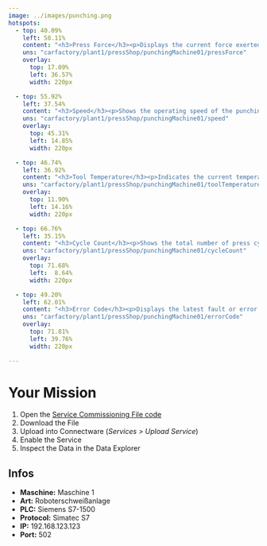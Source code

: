```yaml
---
image: ../images/punching.png
hotspots:
  - top: 40.09%
    left: 58.11%
    content: "<h3>Press Force</h3><p>Displays the current force exerted by the punching machine in Newtons.</p>"
    uns: "carfactory/plant1/pressShop/punchingMachine01/pressForce"
    overlay:
      top: 17.09%
      left: 36.57%
      width: 220px

  - top: 55.92%
    left: 37.54%
    content: "<h3>Speed</h3><p>Shows the operating speed of the punching machine in strokes per minute.</p>"
    uns: "carfactory/plant1/pressShop/punchingMachine01/speed"
    overlay:
      top: 45.31%
      left: 14.85%
      width: 220px

  - top: 46.74%
    left: 36.92%
    content: "<h3>Tool Temperature</h3><p>Indicates the current temperature of the tooling components.</p>"
    uns: "carfactory/plant1/pressShop/punchingMachine01/toolTemperature"
    overlay:
      top: 11.90%
      left: 14.16%
      width: 220px

  - top: 66.76%
    left: 35.15%
    content: "<h3>Cycle Count</h3><p>Shows the total number of press cycles completed by the machine.</p>"
    uns: "carfactory/plant1/pressShop/punchingMachine01/cycleCount"
    overlay:
      top: 71.68%
      left:  8.64%
      width: 220px

  - top: 49.20%
    left: 62.01%
    content: "<h3>Error Code</h3><p>Displays the latest fault or error code for troubleshooting.</p>"
    uns: "carfactory/plant1/pressShop/punchingMachine01/errorCode"
    overlay:
      top: 71.81%
      left: 39.76%
      width: 220px

---
```



# Your Mission

1. Open the [Service Commissioning File code](assets/yaml/t02_1-welding-robot-type001-v02.cw.yaml)
2. Download the File
3. Upload into Connectware (*Services > Upload Service*)
4. Enable the Service
5. Inspect the Data in the Data Explorer

## Infos

- **Maschine:** Maschine 1
- **Art:** Roboterschweißanlage
- **PLC:** Siemens S7-1500
- **Protocol:** Simatec S7
- **IP:** 192.168.123.123
- **Port:** 502